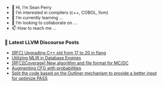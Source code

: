 - 👋 Hi, I’m Sean Perry
- 👀 I’m interested in compilers (c++, COBOL, llvm)
- 🌱 I’m currently learning ...
- 💞️ I’m looking to collaborate on ...
- 📫 How to reach me ...

<!---
s66perry/s66perry is a ✨ special ✨ repository because its `README.md` (this file) appears on your GitHub profile.
You can click the Preview link to take a look at your changes.
--->
### 📕 Latest LLVM Discourse Posts

<!-- DISCOURSE-LLVM:START -->
- [[RFC] Upgrading C++ std from 17 to 20 in flang](https://discourse.llvm.org/t/rfc-upgrading-c-std-from-17-to-20-in-flang/76825#post_1)
- [Utilizing MLIR in Database Engines](https://discourse.llvm.org/t/utilizing-mlir-in-database-engines/76805#post_3)
- [[RFC][Coverage] New algorithm and file format for MC/DC](https://discourse.llvm.org/t/rfc-coverage-new-algorithm-and-file-format-for-mc-dc/76798#post_5)
- [Augmenting CFG with probabilities](https://discourse.llvm.org/t/augmenting-cfg-with-probabilities/76698#post_5)
- [Split the code based on the Outliner mechanism to provide a better input for optimize PASS](https://discourse.llvm.org/t/split-the-code-based-on-the-outliner-mechanism-to-provide-a-better-input-for-optimize-pass/76822#post_1)
<!-- DISCOURSE-LLVM:END -->
